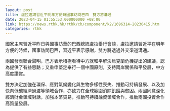 ```yaml
---
layout: post
title: 盧拉邀請習近平明年方便時國事訪問巴西　雙方將溝通
date: 2023-04-15 01:55:53.000000000 +08:00
link: https://news.rthk.hk/rthk/ch/component/k2/1696314-20230415.htm
categories: rthk
---
```


國家主席習近平昨日與國事訪華的巴西總統盧拉舉行會談，盧拉邀請習近平在明年方便的時候，國事訪問巴西，習近平表示感謝，雙方將透過外交渠道溝通。

兩國發表聯合聲明，巴方表示積極看待中方就和平解決烏克蘭危機提出的建議，認為提供了有益思路；又重申堅定奉行一個中國原則，支持兩岸關係和平發展，中方高度讚賞。

雙方決定加強在環保、應對氣候變化與生物多樣性喪失、推動可持續發展、以及加快向低碳經濟過渡等領域合作，亦致力在全球範圍消除飢餓與貧困。兩國同意深化經濟財金領域對話，加強本幣貿易，推動可持續融資領域合作，推動兩國投資合作高質量發展。
